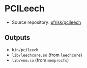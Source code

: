 # PCILeech

- Source repository: [ufrisk/pcileech](https://github.com/ufrisk/pcileech)

## Outputs
- `bin/pcileech`
- `lib/leechcore.so` (from `leechcore`)
- `lib/vmm.so` (from `memprocfs`)
